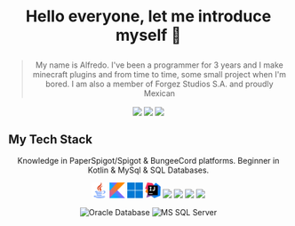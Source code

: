 # <p align="center"> Hello everyone, let me introduce myself 👋 <p/>

  <blockquote>
   <p align="center"> My name is Alfredo. I've been a programmer for 3 years and I make minecraft plugins and from time to time, some small project when I'm bored. I am also a member of Forgez Studios S.A. and proudly Mexican
     <p/>
       </blockquote>
 <div align="center">
    <img src="https://komarev.com/ghpvc/?username=xpyronv&color=blue" align="center">
   <img src="https://img.shields.io/static/v1?label=Discord&message=xpyron_%230001&color=blue&style=for-the-badge" align="center">
   <img src="https://img.shields.io/twitter/follow/xpyron_?color=blue&label=Twitter&logo=brunoohdev&style=for-the-badge" align="center">
 </div>
 
 ## My Tech Stack
 
 <p>
<div align="center"> 
Knowledge in PaperSpigot/Spigot & BungeeCord platforms. Beginner in Kotlin & MySql & SQL Databases.
  
<img width=28 height="auto" src="https://raw.githubusercontent.com/InitDev06/InitDev06/master/assets/java.png"/> <img width=28 height="auto" src="https://raw.githubusercontent.com/InitDev06/InitDev06/master/assets/kotlin-logo.png"/> <img width=28 height="auto" src="https://raw.githubusercontent.com/InitDev06/InitDev06/master/assets/windows.png"/> <img width=28 height="auto" src="https://raw.githubusercontent.com/InitDev06/InitDev06/master/assets/idea.png"/> <img width=28 height="auto" src="https://raw.githubusercontent.com/InitDev06/InitDev06/master/assets/vscode.png"/> <img width=28 height="auto" src="https://raw.githubusercontent.com/InitDev06/InitDev06/master/assets/git.png"/> <img width=28 height="auto" src="https://raw.githubusercontent.com/InitDev06/InitDev06/master/assets/papermc.png"/> <img width=28 height="auto" 
src="https://raw.githubusercontent.com/InitDev06/InitDev06/master/assets/spigotmc.png"/>
</div>
<p/>

 <div align="center">

![Oracle Database](http://img.shields.io/badge/-Oracle-DD0031?style=flat-square&logo=oracle)
![MS SQL Server](http://img.shields.io/badge/-MS%20SQL%20Server-CC2927?style=flat-square&logo=microsoft-sql-server&logoColor=ffffff)

</div>


